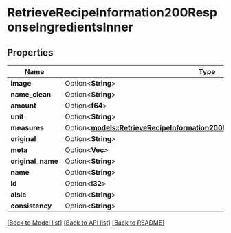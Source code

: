 # RetrieveRecipeInformation200ResponseIngredientsInner

## Properties

Name | Type | Description | Notes
------------ | ------------- | ------------- | -------------
**image** | Option<**String**> |  | [optional]
**name_clean** | Option<**String**> |  | [optional]
**amount** | Option<**f64**> |  | [optional]
**unit** | Option<**String**> |  | [optional]
**measures** | Option<[**models::RetrieveRecipeInformation200ResponseIngredientsInnerMeasures**](retrieveRecipeInformation_200_response_ingredients_inner_measures.md)> |  | [optional]
**original** | Option<**String**> |  | [optional]
**meta** | Option<**Vec<String>**> |  | [optional]
**original_name** | Option<**String**> |  | [optional]
**name** | Option<**String**> |  | [optional]
**id** | Option<**i32**> |  | [optional]
**aisle** | Option<**String**> |  | [optional]
**consistency** | Option<**String**> |  | [optional]

[[Back to Model list]](../README.md#documentation-for-models) [[Back to API list]](../README.md#documentation-for-api-endpoints) [[Back to README]](../README.md)


